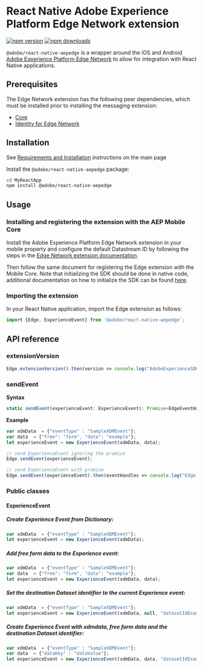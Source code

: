 
# React Native Adobe Experience Platform Edge Network extension

[![npm version](https://badge.fury.io/js/%40adobe%2Freact-native-aepedge.svg)](https://www.npmjs.com/package/@adobe/react-native-aepedge) 
[![npm downloads](https://img.shields.io/npm/dm/@adobe/react-native-aepedge)](https://www.npmjs.com/package/@adobe/react-native-aepedge)

`@adobe/react-native-aepedge` is a wrapper around the iOS and Android [Adobe Experience Platform Edge Network](https://aep-sdks.gitbook.io/docs/foundation-extensions/experience-platform-extension) to allow for integration with React Native applications.

## Prerequisites

The Edge Network extension has the following peer dependencies, which must be installed prior to installing the messaging extension:
- [Core](../core/README.md)
- [Identity for Edge Network](../edgeidentity/README.md)

## Installation

See [Requirements and Installation](https://github.com/adobe/aepsdk-react-native#requirements) instructions on the main page 

Install the `@adobe/react-native-aepedge` package:

```bash
cd MyReactApp
npm install @adobe/react-native-aepedge
```
## Usage

### Installing and registering the extension with the AEP Mobile Core

Install the Adobe Experience Platform Edge Network extension in your mobile property and configure the default Datastream ID by following the steps in the [Edge Network extension documentation](https://aep-sdks.gitbook.io/docs/foundation-extensions/experience-platform-extension).

Then follow the same document for registering the Edge extension with the Mobile Core.
Note that initializing the SDK should be done in native code, additional documentation on how to initialize the SDK can be found [here](https://github.com/adobe/aepsdk-react-native#initializing).

### Importing the extension
In your React Native application, import the Edge extension as follows:
```javascript
import {Edge, ExperienceEvent} from '@adobe/react-native-aepedge';
```

## API reference
### extensionVersion

```javascript
Edge.extensionVersion().then(version => console.log("AdobeExperienceSDK: Edge version: " + version));
```

### sendEvent

**Syntax**
```javascript
static sendEvent(experienceEvent: ExperienceEvent): Promise<EdgeEventHandle>;
```

**Example**
```javascript
var xdmData  = {"eventType" : "SampleXDMEvent"};
var data  = {"free": "form", "data": "example"};
let experienceEvent = new ExperienceEvent(xdmData, data);

// send ExperienceEvent ignoring the promise
Edge.sendEvent(experienceEvent);

// send ExperienceEvent with promise
Edge.sendEvent(experienceEvent).then(eventHandles => console.log("Edge.sentEvent returned EdgeEventHandles = " + JSON.stringify(eventHandles)));
```

### Public classes
#### ExperienceEvent

##### Create Experience Event from Dictionary:

```javascript
var xdmData  = {"eventType" : "SampleXDMEvent"};
let experienceEvent = new ExperienceEvent(xdmData);
```

##### Add free form data to the Experience event:

```javascript
var xdmData  = {"eventType" : "SampleXDMEvent"};
var data  = {"free": "form", "data": "example"};
let experienceEvent = new ExperienceEvent(xdmData, data);
```

##### Set the destination Dataset identifier to the current Experience event:

```javascript
var xdmData  = {"eventType" : "SampleXDMEvent"};
let experienceEvent = new ExperienceEvent(xdmData, null, "datasetIdExample")
```

##### Create Experience Event with xdmdata, free form data and the destination Dataset identifier:

```javascript
var xdmData  = {"eventType" : "SampleXDMEvent"};
var data  = {"dataKey" : "dataValue"};
let experienceEvent = new ExperienceEvent(xdmData, data, "datasetIdExample")
```
